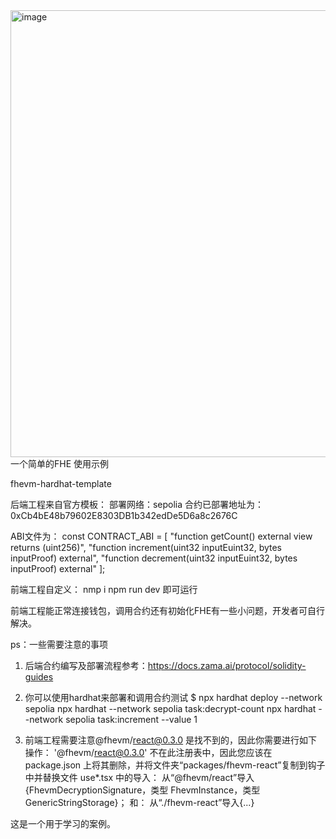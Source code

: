 <img width="1876" height="715" alt="image" src="https://github.com/user-attachments/assets/c5b92d02-d510-4383-a639-f820b471c08d" />
一个简单的FHE 使用示例

fhevm-hardhat-template

后端工程来自官方模板：
部署网络：sepolia
合约已部署地址为：0xCb4bE48b79602E8303DB1b342edDe5D6a8c2676C

ABI文件为：
const CONTRACT_ABI = [
  "function getCount() external view returns (uint256)",
  "function increment(uint32 inputEuint32, bytes inputProof) external",
  "function decrement(uint32 inputEuint32, bytes inputProof) external"
];

前端工程自定义：
nmp i 
npm run dev 
即可运行

前端工程能正常连接钱包，调用合约还有初始化FHE有一些小问题，开发者可自行解决。


ps：一些需要注意的事项
1. 后端合约编写及部署流程参考：https://docs.zama.ai/protocol/solidity-guides
2. 你可以使用hardhat来部署和调用合约测试
   $ npx hardhat deploy --network sepolia
   npx hardhat --network sepolia task:decrypt-count
   npx hardhat --network sepolia task:increment --value 1

3. 前端工程需要注意@fhevm/react@0.3.0 是找不到的，因此你需要进行如下操作：
'@fhevm/react@0.3.0' 不在此注册表中，因此您应该在 package.json 上将其删除，并将文件夹“packages/fhevm-react”复制到钩子中并替换文件 use*.tsx 中的导入：
从“@fhevm/react”导入{FhevmDecryptionSignature，类型 FhevmInstance，类型 GenericStringStorage}；
和：
从“./fhevm-react”导入{...}


这是一个用于学习的案例。
